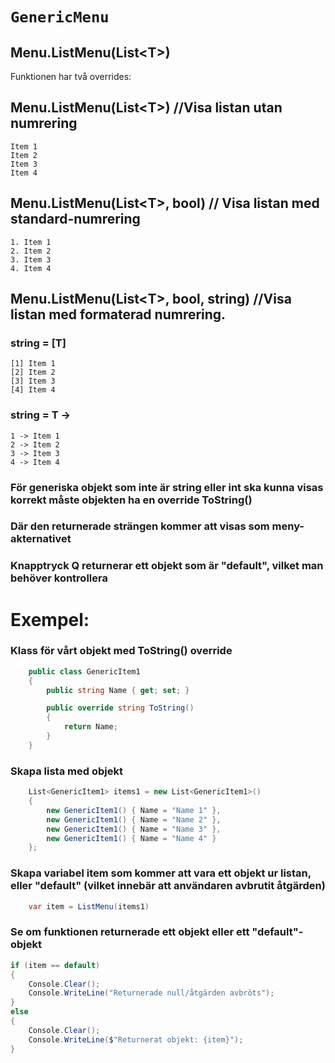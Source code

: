 # `GenericMenu`

## Menu.ListMenu(List\<T\>)
Funktionen har två overrides:
##   Menu.ListMenu(List\<T\>) //Visa listan utan numrering
    Item 1
    Item 2
    Item 3
    Item 4
##   Menu.ListMenu(List\<T\>, bool) // Visa listan med standard-numrering

    1. Item 1
    2. Item 2
    3. Item 3
    4. Item 4
##   Menu.ListMenu(List\<T\>, bool, string) //Visa listan med formaterad numrering. 
###   string = [T]
    [1] Item 1
    [2] Item 2
    [3] Item 3
    [4] Item 4
###   string = T ->
    1 -> Item 1
    2 -> Item 2
    3 -> Item 3
    4 -> Item 4

### För generiska objekt som inte är string eller int ska kunna visas korrekt **måste** objekten ha en override ToString()
### Där den returnerade strängen kommer att visas som meny-akternativet
### Knapptryck Q returnerar ett objekt som är "default", vilket man behöver kontrollera 

# Exempel:
### Klass för vårt objekt med ToString() override
```C#
    public class GenericItem1
    {
        public string Name { get; set; }

        public override string ToString()
        {
            return Name;
        }
    }
```
### Skapa lista med objekt
```C#
    List<GenericItem1> items1 = new List<GenericItem1>()
    {
        new GenericItem1() { Name = "Name 1" },
        new GenericItem1() { Name = "Name 2" },
        new GenericItem1() { Name = "Name 3" },
        new GenericItem1() { Name = "Name 4" }
    };
```
### Skapa variabel item som kommer att vara ett objekt ur listan, eller "default" (vilket innebär att användaren avbrutit åtgärden)
```C#
    var item = ListMenu(items1)
```
### Se om funktionen returnerade ett objekt eller ett "default"-objekt
```C#
if (item == default)
{
    Console.Clear();
    Console.WriteLine("Returnerade null/åtgärden avbröts");
}
else
{
    Console.Clear();
    Console.WriteLine($"Returnerat objekt: {item}");
}
```